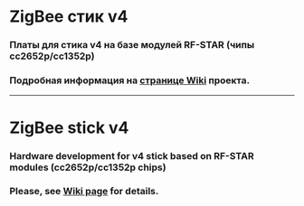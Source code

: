 # ZigBee стик v4

### Платы для стика v4 на базе модулей RF-STAR (чипы cc2652p/cc1352p)
### Подробная информация на [странице Wiki](https://github.com/egony/cc2652p_cc1352p_RF-STAR/wiki) проекта.

***

# ZigBee stick v4

### Hardware development for v4 stick based on RF-STAR modules (cc2652p/cc1352p chips)
### Please, see [Wiki page](https://github.com/egony/cc2652p_cc1352p_RF-STAR/wiki) for details.

